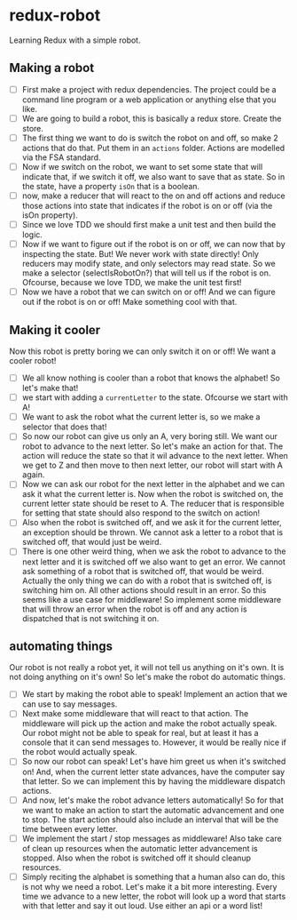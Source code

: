 # redux-robot
Learning Redux with a simple robot.

## Making a robot
- [ ] First make a project with redux dependencies. The project could be a command line program or a web application or anything else that you like.
- [ ] We are going to build a robot, this is basically a redux store. Create the store.
- [ ] The first thing we want to do is switch the robot on and off, so make 2 actions that do that. Put them in an `actions` folder. Actions are modelled via the FSA standard.
- [ ] Now if we switch on the robot, we want to set some state that will indicate that, if we switch it off, we also want to save that as state. So in the state, have a property `isOn` that is a boolean.
- [ ] now, make a reducer that will react to the on and off actions and reduce those actions into state that indicates if the robot is on or off (via the isOn property). 
- [ ] Since we love TDD we should first make a unit test and then build the logic.
- [ ] Now if we want to figure out if the robot is on or off, we can now that by inspecting the state. But! We never work with state directly! Only reducers may modify state, and only selectors may read state. So we make a selector (selectIsRobotOn?) that will tell us if the robot is on. Ofcourse, because we love TDD, we make the unit test first!
- [ ] Now we have a robot that we can switch on or off! And we can figure out if the robot is on or off! Make something cool with that.

## Making it cooler

Now this robot is pretty boring we can only switch it on or off! We want a
cooler robot!

- [ ] We all know nothing is cooler than a robot that knows the alphabet! So let's make that!
- [ ] we start with adding a `currentLetter` to the state. Ofcourse we start with A!
- [ ] We want to ask the robot what the current letter is, so we make a selector that does that!
- [ ] So now our robot can give us only an A, very boring still. We want our robot to advance to the next letter. So let's make an action for that. The action will reduce the state so that it wil advance to the next letter. When we get to Z and then move to then next letter, our robot will start with A again.
- [ ] Now we can ask our robot for the next letter in the alphabet and we can ask it what the current letter is. Now when the robot is switched on, the current letter state should be reset to A. The reducer that is responsible for setting that state should also respond to the switch on action!
- [ ] Also when the robot is switched off, and we ask it for the current letter, an exception should be thrown. We cannot ask a letter to a robot that is switched off, that would just be weird.
- [ ] There is one other weird thing, when we ask the robot to advance to the next letter and it is switched off we also want to get an error. We cannot ask something of a robot that is switched off, that would be weird. Actually the only thing we can do with a robot that is switched off, is switching him on. All other actions should result in an error. So this seems like a use case for middleware! So implement some middleware that will throw an error when the robot is off and any action is dispatched that is not switching it on.

## automating things

Our robot is not really a robot yet, it will not tell us anything on it's own. It is not doing anything on it's own! So let's make the robot do automatic things.

- [ ] We start by making the robot able to speak! Implement an action that we can use to say messages.
- [ ] Next make some middleware that will react to that action. The middleware will pick up the action and make the robot actually speak. Our robot might not be able to speak for real, but at least it has a console that it can send messages to. However, it would be really nice if the robot would actually speak.
- [ ] So now our robot can speak! Let's have him greet us when it's switched on! And, when the current letter state advances, have the computer say that letter. So we can implement this by having the middleware dispatch actions.
- [ ] And now, let's make the robot advance letters automatically! So for that we want to make an action to start the automatic advancement and one to stop. The start action should also include an interval that will be the time between every letter.
- [ ] We implement the start / stop messages as middleware! Also take care of clean up resources when the automatic letter advancement is stopped. Also when the robot is switched off it should cleanup resources.
- [ ] Simply reciting the alphabet is something that a human also can do, this is not why we need a robot. Let's make it a bit more interesting. Every time we advance to a new letter, the robot will look up a word that starts with that letter and say it out loud. Use either an api or a word list!

